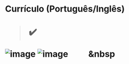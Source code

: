 <h1> Currículo (Português/Inglês) <h1> 

  > ✔️

![image](https://user-images.githubusercontent.com/79876042/181008328-e98e0647-4762-4a3d-a68d-f22929c7c423.png)
![image](https://user-images.githubusercontent.com/79876042/181008620-7b167a34-191a-482c-8545-fc1fd80f6ca2.png)
&nbsp;&nbsp;&nbsp;&nbsp;&nbsp;&nbsp;&nbsp;&nbsp;&nbsp;&nbsp

